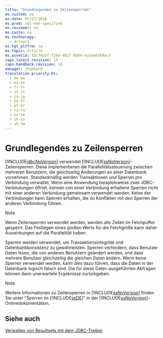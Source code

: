 ```yaml
---
title: "Grundlegendes zu Zeilensperren"
ms.custom: na
ms.date: 07/27/2016
ms.prod: sql-non-specified
ms.reviewer: na
ms.suite: na
ms.technology: 
  - drivers
ms.tgt_pltfrm: na
ms.topic: article
ms.assetid: 63c76a2f-f2b9-461f-8904-acbda0169ac3
caps.latest.revision: 15
caps.handback.revision: 14
manager: jhubbard
translation.priority.ht: 
  - de-de
  - es-es
  - fr-fr
  - it-it
  - ja-jp
  - ko-kr
  - pt-br
  - ru-ru
  - sv-se
  - zh-cn
  - zh-tw
---
```

# Grundlegendes zu Zeilensperren
  [!INCLUDE[jdbcNoVersion](../content/includes/jdbcNoVersion_md.md)] verwendet [!INCLUDE[ssNoVersion](../content/includes/ssNoVersion_md.md)]\-Zeilensperren. Diese implementieren die Parallelitätssteuerung zwischen mehreren Benutzern, die gleichzeitig Änderungen an einer Datenbank vornehmen. Standardmäßig werden Transaktionen und Sperren pro Verbindung verwaltet. Wenn eine Anwendung beispielsweise zwei JDBC\-Verbindungen öffnet, können von einer Verbindung erhaltene Sperren nicht mit einer anderen Verbindung gemeinsam verwendet werden. Keine der Verbindungen kann Sperren erhalten, die zu Konflikten mit den Sperren der anderen Verbindung führen.  
  
> [!NOTE]  
>  Wenn Zeilensperren verwendet werden, werden alle Zeilen im Fetchpuffer gesperrt. Das Festlegen eines großen Werts für die Fetchgröße kann daher Auswirkungen auf die Parallelität haben.  
  
 Sperren werden verwendet, um Transaktionsintegrität und Datenbankkonsistenz zu gewährleisten. Sperren verhindern, dass Benutzer Daten lesen, die von anderen Benutzern geändert werden, und dass mehrere Benutzer gleichzeitig die gleichen Daten ändern. Wenn keine Sperren verwendet werden, kann dies dazu führen, dass die Daten in der Datenbank logisch falsch sind. Die für diese Daten ausgeführten Abfragen können dann unerwartete Ergebnisse zurückgeben.  
  
> [!NOTE]  
>  Weitere Informationen zu Zeilensperren in [!INCLUDE[ssNoVersion](../content/includes/ssNoVersion_md.md)] finden Sie unter "Sperren im [!INCLUDE[ssDE](../content/includes/ssDE_md.md)]" in der [!INCLUDE[ssNoVersion](../content/includes/ssNoVersion_md.md)]\-Onlinedokumentation.  
  
## Siehe auch  
 [Verwalten von Resultsets mit dem JDBC-Treiber](../content/Managing-Result-Sets-with-the-JDBC-Driver.md)  
  
  